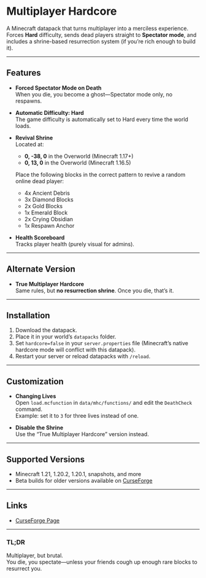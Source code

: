 # Multiplayer Hardcore

A Minecraft datapack that turns multiplayer into a merciless experience.  
Forces **Hard** difficulty, sends dead players straight to **Spectator mode**, and includes a shrine-based resurrection system (if you’re rich enough to build it).

---

## Features

- **Forced Spectator Mode on Death**  
  When you die, you become a ghost—Spectator mode only, no respawns.

- **Automatic Difficulty: Hard**  
  The game difficulty is automatically set to Hard every time the world loads.

- **Revival Shrine**  
  Located at:
  - **0, -38, 0** in the Overworld (Minecraft 1.17+)
  - **0, 13, 0** in the Overworld (Minecraft 1.16.5)

  Place the following blocks in the correct pattern to revive a random online dead player:
  - 4x Ancient Debris  
  - 3x Diamond Blocks  
  - 2x Gold Blocks  
  - 1x Emerald Block  
  - 2x Crying Obsidian  
  - 1x Respawn Anchor  

- **Health Scoreboard**  
  Tracks player health (purely visual for admins).

---

## Alternate Version

- **True Multiplayer Hardcore**  
  Same rules, but **no resurrection shrine**. Once you die, that’s it.

---

## Installation

1. Download the datapack.
2. Place it in your world’s `datapacks` folder.
3. Set `hardcore=false` in your `server.properties` file (Minecraft’s native hardcore mode will conflict with this datapack).
4. Restart your server or reload datapacks with `/reload`.

---

## Customization

- **Changing Lives**  
  Open `load.mcfunction` in `data/mhc/functions/` and edit the `DeathCheck` command.  
  Example: set it to `3` for three lives instead of one.

- **Disable the Shrine**  
  Use the “True Multiplayer Hardcore” version instead.

---

## Supported Versions

- Minecraft 1.21, 1.20.2, 1.20.1, snapshots, and more
- Beta builds for older versions available on [CurseForge](https://www.curseforge.com/minecraft/texture-packs/multiplayer-hardcore)

---

## Links

- [CurseForge Page](https://www.curseforge.com/minecraft/texture-packs/multiplayer-hardcore)

---

### TL;DR
Multiplayer, but brutal.  
You die, you spectate—unless your friends cough up enough rare blocks to resurrect you.
